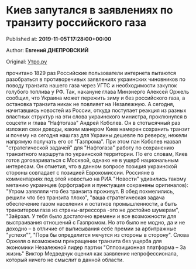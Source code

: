 
# Киев запутался в заявлениях по транзиту российского газа

Published at: **2019-11-05T17:28:00+00:00**

Author: **Евгений ДНЕПРОВСКИЙ**

Original: [Утро.ру](https://utro.ru/economics/2019/11/05/1423375.shtml)

прочитано 1829 раз
Российские пользователи интернета пытаются разобраться в противоречивых заявлениях украинских чиновников по поводу транзита нашего газа через УГТС и необходимости закупок голубого топлива у РФ. Так, накануне глава Минэнерго Алексей Оржель сообщил, что Украина может пережить зиму и без российского газа, а остановка транзита никак не повлияет на Незалежную.
А сегодня, начитавшись новостей из России, откуда поступает реакция из разных властных структур на эти слова украинского министра, проклюнулся в соцсети и глава "Нафтогаза" Андрей Коболев. Он в стотысячный раз изложил свои доводы, каким манером Киев намерен сохранить транзит и почему на сегодня наш газ для Украины дешевле по реверсу, нежели напрямую получать его от "Газпрома".
При этом пан Коболев назвал "стратегической задачей" для "Нафтогаза" работу по сохранению транзитного маршрута по украинской территории. По его словам, Киев готов договариваться с Москвой, однако не в ущерб национальным интересам. Он отметил, что в данном вопросе позиция украинской стороны совпадает с позицией Еврокомиссии.
Россияне в комментариях под этой новостью на РИА "Новости" удивились такому метанию украинцев (орфография и пунктуация сохранены оригиналов):
"Утром заявляли что без транзита проживут. В обед похмелились, решили что без транзита плохо", "ваша стратегическая задача обеспечение газом населения и остатков промышленности, а быть транзитером газа из страны-агрессора -это не достойно шумерам", "Заёрзал. У тебя было достаточно времени и все возможности для выстраивания отношений с Газпромом. Но это было не модно, да и не доходно – в отличие от выписывания себе премии за арбитражные "успехи"", "Пора бы определится мечутся из стороны в сторону".
Слова Оржеля о возможном прекращении транзита без ущерба для экономики Незалежной лидер партии "Оппозиционная платформа – За жизнь" Виктор Медведчук оценил как заявление непрофессионала, который ничего не смыслит в данной области.
